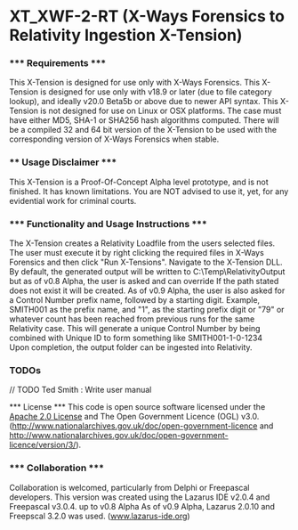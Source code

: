 # XT_XWF-2-RT (X-Ways Forensics to Relativity Ingestion X-Tension)

###  *** Requirements ***
  This X-Tension is designed for use only with X-Ways Forensics.
  This X-Tension is designed for use only with v18.9 or later (due to file category lookup), and ideally v20.0 Beta5b or above due to newer API syntax.
  This X-Tension is not designed for use on Linux or OSX platforms.
  The case must have either MD5, SHA-1 or SHA256 hash algorithms computed.
  There will be a compiled 32 and 64 bit version of the X-Tension to be used with the corresponding version of X-Ways Forensics when stable. 

###  ** Usage Disclaimer ***
  This X-Tension is a Proof-Of-Concept Alpha level prototype, and is not finished. It has known
  limitations. You are NOT advised to use it, yet, for any evidential work for criminal courts.

###  *** Functionality and Usage Instructions ***
  The X-Tension creates a Relativity Loadfile from the users selected files.
  The user must execute it by right clicking the required files in X-Ways Forensics and then click "Run X-Tensions".
  Navigate to the X-Tension DLL. 
  By default, the generated output will be written to C:\Temp\RelativityOutput but as of v0.8 Alpha, the user is asked and can override
  If the path stated does not exist it will be created. 
  As of v0.9 Alpha, the user is also asked for a Control Number prefix name, followed by a starting digit. Example, SMITH001 as the prefix name, and "1", as the starting prefix digit or "79" or whatever count has been reached from previous runs for the same Relativity case.
  This will generate a unique Control Number by being combined with Unique ID to form something like SMITH001-1-0-1234  
  Upon completion, the output folder can be ingested into Relativity.

###  TODOs
     
   // TODO Ted Smith : Write user manual

  *** License ***
  This code is open source software licensed under the [Apache 2.0 License]("http://www.apache.org/licenses/LICENSE-2.0.html") and The Open Government Licence (OGL) v3.0. 
  (http://www.nationalarchives.gov.uk/doc/open-government-licence and
  http://www.nationalarchives.gov.uk/doc/open-government-licence/version/3/).

###  *** Collaboration ***
  Collaboration is welcomed, particularly from Delphi or Freepascal developers.
  This version was created using the Lazarus IDE v2.0.4 and Freepascal v3.0.4. up to v0.8 Alpha
  As of v0.9 Alpha, Lazarus 2.0.10 and Freepscal 3.2.0 was used. 
  (www.lazarus-ide.org)
